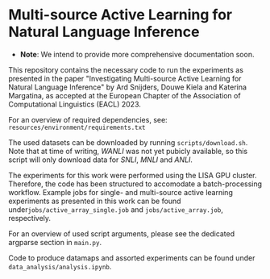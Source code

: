 # Multi-source Active Learning for Natural Language Inference

* **Note**: We intend to provide more comprehensive documentation soon.

This repository contains the necessary code to run the experiments as presented in the paper "Investigating Multi-source Active Learning for Natural Language Inference" by Ard Snijders, Douwe Kiela and Katerina Margatina, as accepted at the European Chapter of the Association of Computational Linguistics (EACL) 2023.

For an overview of required dependencies, see:
`resources/environment/requirements.txt`

The used datasets can be downloaded by running `scripts/download.sh`. 
Note that at time of writing, *WANLI* was not yet pubicly available, so this script will only download data for *SNLI*, *MNLI* and *ANLI*.

The experiments for this work were performed using the LISA GPU cluster. Therefore, the code has been structured to accomodate a batch-processing workflow.
Example jobs for single- and multi-source active learning experiments as presented in this work can be found under`jobs/active_array_single.job` and `jobs/active_array.job`, respectively. 

For an overview of used script arguments, please see the dedicated argparse section in `main.py`.

Code to produce datamaps and assorted experiments can be found under `data_analysis/analysis.ipynb`.
